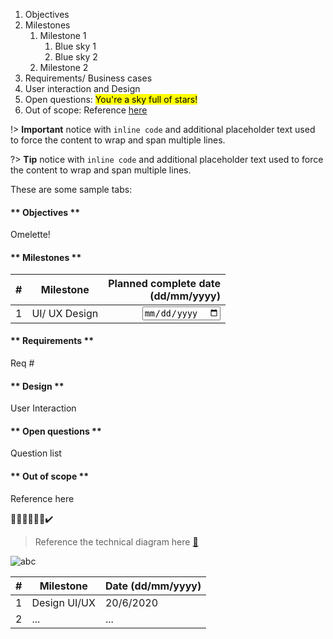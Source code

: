 1. Objectives
1. Milestones
   1. Milestone 1
      1. Blue sky 1
      1. Blue sky 2
   1. Milestone 2
1. Requirements/ Business cases
1. User interaction and Design
1. Open questions: <mark>You're a sky full of stars!</mark>
1. Out of scope: Reference [here](https://docs.google.com/document/d/1qRd2gMS1pytCiVK4ISxL6q6NSGiKNWjBYzPdWd3zN30/edit#bookmark=id.gxunalwixbwp)

!> **Important** notice with `inline code` and additional placeholder text used
to force the content to wrap and span multiple lines.

?> **Tip** notice with `inline code` and additional placeholder text used to
force the content to wrap and span multiple lines.

These are some sample tabs:
<!-- tabs:start -->
#### ** Objectives **
Omelette!
#### ** Milestones **
| # | Milestone | Planned complete date <br>(dd/mm/yyyy) |
|:--:|-----------|--------------:|
| 1 | UI/ UX Design|<input type="date" id="milstone-date">|

#### ** Requirements **
Req #
#### ** Design **
User Interaction
#### ** Open questions **
Question list
#### ** Out of scope **
Reference here
<!-- tabs:end -->

:apple::green_apple::tangerine::lemon::cherries::grapes::heavy_check_mark:
> Reference the technical diagram here
[:page_facing_up:](https://docs.google.com/spreadsheets/d/1zEosK03OjXN6glWsbv5447qDLc7l_sSLHoG__4ixi5o/edit#gid=0)

![abc](https://images.pexels.com/photos/1086178/pexels-photo-1086178.jpeg?cs=srgb&dl=pink-cluster-petaled-flower-1086178.jpg&fm=jpg)


|#|Milestone|Date (dd/mm/yyyy)|
|-|-|-|
|1	|Design UI/UX|	20/6/2020|
|2	|...|...|

